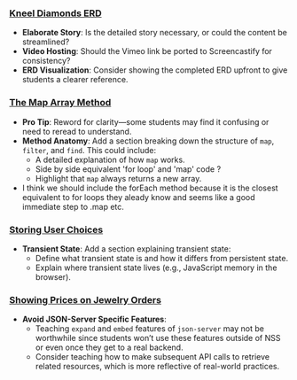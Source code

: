 ### [Kneel Diamonds ERD](https://github.com/nashville-software-school/client-side-mastery/blob/master/book-5-kneel-diamonds/chapters/KD_ERD.md)

- **Elaborate Story**: Is the detailed story necessary, or could the content be streamlined?
- **Video Hosting**: Should the Vimeo link be ported to Screencastify for consistency?
- **ERD Visualization**: Consider showing the completed ERD upfront to give students a clearer reference.
### [The Map Array Method](https://github.com/nashville-software-school/client-side-mastery/blob/master/book-5-kneel-diamonds/chapters/KD_MAP_METHOD_INTRO.md#the-map-array-method)

- **Pro Tip**: Reword for clarity—some students may find it confusing or need to reread to understand.
- **Method Anatomy**: Add a section breaking down the structure of `map`, `filter`, and `find`. This could include:
    - A detailed explanation of how `map` works.
    - Side by side equivalent 'for loop' and 'map' code ?
    - Highlight that `map` always returns a new array.
- I think we should include the forEach method because it is the closest equivalent to for loops they aleady know and seems like a good immediate step to .map etc.
### [Storing User Choices](https://github.com/nashville-software-school/client-side-mastery/blob/master/book-5-kneel-diamonds/chapters/KD_CHANGE_EVENTS.md#storing-user-choices)

- **Transient State**: Add a section explaining transient state:
    - Define what transient state is and how it differs from persistent state.
    - Explain where transient state lives (e.g., JavaScript memory in the browser).
### [Showing Prices on Jewelry Orders](https://github.com/nashville-software-school/client-side-mastery/blob/master/book-5-kneel-diamonds/chapters/KD_ORDER_PRICE.md#showing-prices-on-jewelry-orders)

- **Avoid JSON-Server Specific Features**:
    - Teaching `expand` and `embed` features of `json-server` may not be worthwhile since students won’t use these features outside of NSS or even once they get to a real backend.
    - Consider teaching how to make subsequent API calls to retrieve related resources, which is more reflective of real-world practices.